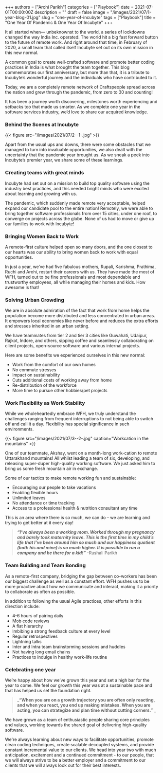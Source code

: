 +++
authors = ["Arohi Parikh"]
categories = ["Playbook"]
date = 2021-07-01T00:00:00Z
description = ""
draft = false
image = "/images/2021/07/1-year-blog-01.jpg"
slug = "one-year-of-incubyte"
tags = ["Playbook"]
title = "One Year Of Pandemic & One Year Of Incubyte"
+++




It all started when— unbeknownst to the world, a series of lockdowns changed the way India Inc. operated. The world hit a big fast forward button to the future of remote work. And right around that time, in February of 2020, a small team that called itself Incubyte set out on its own mission in this new normal.

A common goal to create well-crafted software and promote better coding practices in India is what brought the team together. This blog commemorates our first anniversary, but more than that, it is a tribute to Incubyte’s wonderful journey and the individuals who have contributed to it.

Today, we are a completely remote network of Craftspeople spread across the nation and grew through the pandemic, from zero to 30 and counting!

It has been a journey worth discovering, milestones worth experiencing and setbacks too that made us smarter. As we complete one year in the software services industry, we’d love to share our acquired knowledge.

### Behind the Scenes at Incubyte

{{< figure src="/images/2021/07/2--1-.jpg" >}}

Apart from the usual ups and downs, there were some obstacles that we managed to turn into invaluable opportunities, we also dealt with the uncertainty that the pandemic year brought us. As we sneak a peek into Incubyte’s premier year, we share some of these learnings.

### Creating teams with great minds

Incubyte had set out on a mission to build top quality software using the industry best practices, and this needed bright minds who were excited about learning and growing with us.

The pandemic, which suddenly made remote very acceptable, helped expand our candidate pool to the entire nation! Remotely, we were able to bring together software professionals from over 15 cities, under one roof, to converge on projects across the globe. None of us had to move or give up our families to work with Incubyte!

### Bringing Women Back to Work

A remote-first culture helped open so many doors, and the one closest to our hearts was our ability to bring women back to work with equal opportunities.

In just a year, we’ve had five fabulous mothers, Rupali, Karishma, Prathima, Ruchi and Arohi, restart their careers with us. They have made the most of WFH, turned out to be fine professionals and most dependable and trustworthy employees, all while managing their homes and kids. How awesome is that!

### Solving Urban Crowding

We are in absolute admiration of the fact that work from home helps the population become more distributed and less concentrated in urban areas. It empowers local economies like never before and reduces the extra efforts and stresses inherited in an urban setting.

We have teammates from tier 2 and tier 3 cities like Guwahati, Udaipur, Rajkot, Indore, and others, sipping coffee and seamlessly collaborating on client projects, open-source software and various internal projects.

Here are some benefits we experienced ourselves in this new normal:

* Work from the comfort of our own homes
* No commute stresses
* Impact on sustainability
* Cuts additional costs of working away from home
* Re-distribution of the workforce
* More time to pursue other hobbies/pet projects

### Work Flexibility as Work Stability

While we wholeheartedly embrace WFH, we truly understand the challenges ranging from frequent interruptions to not being able to switch off and call it a day. Flexibility has special significance in such environments.

{{< figure src="/images/2021/07/3--2-.jpg" caption="Workcation in the mountains" >}}

One of our teammate, Akshay, went on a month-long work-cation to remote Uttarakhand mountains! All whilst leading a team of six, developing, and releasing super-duper high-quality working software. We just asked him to bring us some fresh mountain air in exchange.

Some of our tactics to make remote working fun and sustainable:

* Encouraging our people to take vacations
* Enabling flexible hours
* Unlimited leaves
* No attendance or time tracking
* Access to a professional health & nutrition consultant any time

This is an area where there is so much, we can do – we are learning and trying to get better at it every day!

> ___“I’ve always been a working mom. Worked through my pregnancy and barely took maternity leave. This is the first time in my child’s life that I’ve been around him so much and our happiness quotient (both his and mine) is so much higher. It is possible to run a company and be there for a kid!”___  -Rushali Parikh

### Team Building and Team Bonding

As a remote-first company, bridging the gap between co-workers has been our biggest challenge as well as a constant effort. WFH pushes us to be more proactive about how we communicate and interact, making it a priority to collaborate as often as possible.

In addition to following the usual Agile practices, other efforts in this direction include:

* 4-6 hours of pairing daily
* Mob code reviews
* A flat hierarchy
* Imbibing a strong feedback culture at every level
* Regular retrospectives
* Lightning talks
* Inter and Intra team brainstorming sessions and huddles
* Not having long email chains
* Practices to indulge in healthy work-life routine

### Celebrating one year

We’re happy about how we’ve grown this year and set a high bar for the year to come. We feel our growth this year was at a sustainable pace and that has helped us set the foundation right.

> ___“When you are on a growth trajectory you are often only reacting, and when you react, you end up making mistakes. When you are acting, you can strategize and plan time without cutting corners.”__ _

We have grown as a team of enthusiastic people sharing core principles and values, working towards the shared goal of delivering high-quality software.

We're always learning about new ways to facilitate opportunities, promote clean coding techniques, create scalable decoupled systems, and provide constant incremental value to our clients. We head into year two with much anticipation, excitement and a continued commitment - to our people, that we will always strive to be a better employer and a commitment to our clients that we will always look out for their best interests.

